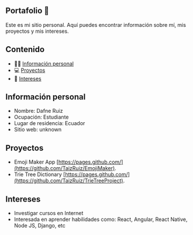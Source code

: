 ## Portafolio 📖
Este es mi sitio personal. Aquí puedes encontrar información sobre mí, mis
proyectos y mis intereses.
## Contenido
* 🙋‍♀️ [Información personal](#información-personal) 
* 💻 [Proyectos](#proyectos)  
* 💎 [Intereses](#intereses) 
## Información personal
* Nombre: Dafne Ruiz
* Ocupación: Estudiante
* Lugar de residencia: Ecuador 
* Sitio web: unknown
## Proyectos
* Emoji Maker App [https://pages.github.com/](https://github.com/TaizRuiz/EmojiMaker).
* Trie Tree Dictionary  [https://pages.github.com/](https://github.com/TaizRuiz/TrieTreeProject). 
## Intereses
* Investigar cursos en Internet
* Interesada en aprender habilidades como: React, Angular, React Native, Node JS, Django, etc 
